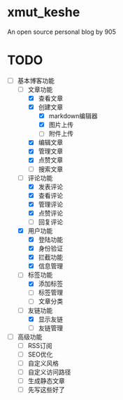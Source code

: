 # xmut_keshe

An open source personal blog by 905

# TODO
- [ ] 基本博客功能
    - [ ] 文章功能
        - [x] 查看文章
        - [x] 创建文章
            - [x] markdown编辑器
            - [x] 图片上传
            - [ ] 附件上传
        - [x] 编辑文章
        - [x] 管理文章
        - [x] 点赞文章
        - [ ] 搜索文章
    - [ ] 评论功能
        - [x] 发表评论
        - [x] 查看评论
        - [x] 管理评论
        - [x] 点赞评论
        - [ ] 回复评论
    - [x] 用户功能
        - [x] 登陆功能
        - [x] 身份验证
        - [x] 拦截功能
        - [x] 信息管理
    - [ ] 标签功能
        - [x] 添加标签
        - [ ] 标签管理
        - [ ] 文章分类
    - [ ] 友链功能
        - [x] 显示友链
        - [ ] 友链管理
- [ ] 高级功能
    - [ ] RSS订阅
    - [ ] SEO优化
    - [ ] 自定义风格
    - [ ] 自定义访问路径
    - [ ] 生成静态文章
    - [ ] 先写这些好了
